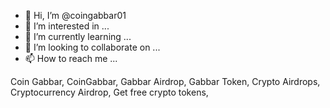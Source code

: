 - 👋 Hi, I’m @coingabbar01
- 👀 I’m interested in ...
- 🌱 I’m currently learning ...
- 💞️ I’m looking to collaborate on ...
- 📫 How to reach me ...

<!---
coingabbar01/coingabbar01 is a ✨ special ✨ repository because its `README.md` (this file) appears on your GitHub profile.
You can click the Preview link to take a look at your changes.
--->
Coin Gabbar, CoinGabbar, Gabbar Airdrop, Gabbar Token, Crypto Airdrops, Cryptocurrency Airdrop, Get free crypto tokens, 
